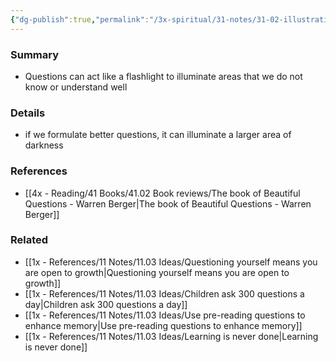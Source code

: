 ```yaml
---
{"dg-publish":true,"permalink":"/3x-spiritual/31-notes/31-02-illustrations/questions-like-a-flashlight/","title":"Questions like a flashlight","dgShowBacklinks":false}
---
```



### Summary
- Questions can act like a flashlight to illuminate areas that we do not know or understand well

### Details
- if we formulate better questions, it can illuminate a larger area of darkness

### References
- [[4x - Reading/41 Books/41.02 Book reviews/The book of Beautiful Questions - Warren Berger\|The book of Beautiful Questions - Warren Berger]]

### Related
- [[1x - References/11 Notes/11.03 Ideas/Questioning yourself means you are open to growth\|Questioning yourself means you are open to growth]]
- [[1x - References/11 Notes/11.03 Ideas/Children ask 300 questions a day\|Children ask 300 questions a day]]
- [[1x - References/11 Notes/11.03 Ideas/Use pre-reading questions to enhance memory\|Use pre-reading questions to enhance memory]]
- [[1x - References/11 Notes/11.03 Ideas/Learning is never done\|Learning is never done]]
